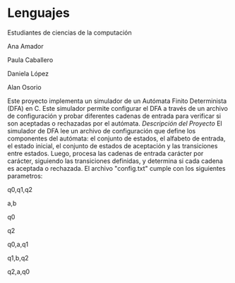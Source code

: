 # Lenguajes
Estudiantes de ciencias de la computación

Ana Amador 

Paula Caballero

Daniela López

Alan Osorio

Este proyecto implementa un simulador de un Autómata Finito Determinista (DFA) en C.
Este simulador permite configurar el DFA a través de un archivo de configuración y probar diferentes cadenas de entrada para verificar si son aceptadas o rechazadas por el autómata.
*Descripción del Proyecto*
El simulador de DFA lee un archivo de configuración que define los componentes del autómata: el conjunto de estados, el alfabeto de entrada, el estado inicial, el conjunto de estados de aceptación y las transiciones entre estados.
Luego, procesa las cadenas de entrada carácter por carácter, siguiendo las transiciones definidas, y determina si cada cadena es aceptada o rechazada.
El archivo "config.txt" cumple con los siguientes parametros: 

q0,q1,q2

a,b

q0

q2

q0,a,q1

q1,b,q2

q2,a,q0

